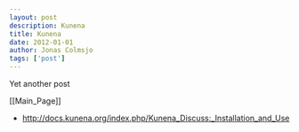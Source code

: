 ```yaml
---
layout: post
description: Kunena
title: Kunena
date: 2012-01-01
author: Jonas Colmsjo
tags: ['post']
---
```


Yet another post





[[Main_Page]]


* http://docs.kunena.org/index.php/Kunena_Discuss:_Installation_and_Use
